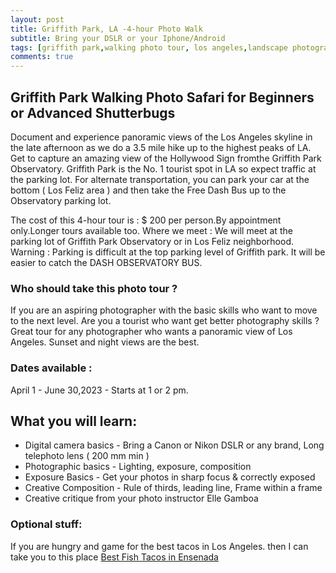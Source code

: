 ```yaml
---
layout: post
title: Griffith Park, LA -4-hour Photo Walk
subtitle: Bring your DSLR or your Iphone/Android
tags: [griffith park,walking photo tour, los angeles,landscape photography,LA skyline, nature photography]
comments: true
---
```


## Griffith Park Walking Photo Safari for Beginners or Advanced Shutterbugs

Document and experience panoramic views of the Los Angeles skyline in the late afternoon as we do a 3.5 mile hike up to the highest peaks of LA. Get to capture an amazing view of the Hollywood Sign fromthe Griffith Park Observatory. Griffith Park is the No. 1 tourist spot in LA so expect traffic at the parking lot. For alternate transportation, you can park your car at the bottom ( Los Feliz area ) and then take the Free Dash Bus up to the Observatory parking lot.

The cost of this 4-hour tour is : $ 200 per person.By appointment only.Longer tours available too.
Where we meet : We will meet at the parking lot of Griffith Park Observatory or in Los Feliz neighborhood. Warning : Parking is difficult at the top parking level of Griffith park. It will be easier to catch the DASH OBSERVATORY BUS.

### Who should take this photo tour ?
If you are an aspiring photographer with the basic skills who want to move to the next level.
Are you a tourist who want get better photography skills ?
Great tour for any photographer who wants a panoramic view of Los Angeles. Sunset and night views are the best.

### Dates available : 
April 1 - June 30,2023 - Starts at 1 or 2 pm.

## What you will learn:
* Digital camera basics - Bring a Canon or Nikon DSLR or any brand, Long telephoto lens ( 200 mm min )
* Photographic basics - Lighting, exposure, composition
* Exposure Basics - Get your photos in sharp focus & correctly exposed
* Creative Composition - Rule of thirds, leading line, Frame within a frame
* Creative critique from your photo instructor Elle Gamboa

### Optional stuff:
If you are hungry and game for the best tacos in Los Angeles.
then I can take you to this place  [Best Fish Tacos in Ensenada](https://www.yelp.com/biz/best-fish-taco-in-ensenada-los-angeles)

